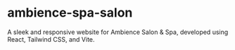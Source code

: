# ambience-spa-salon
A sleek and responsive website for Ambience Salon & Spa, developed using React, Tailwind CSS, and Vite.
